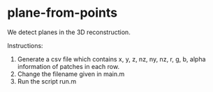 # plane-from-points

We detect planes in the 3D reconstruction. 

Instructions:
1. Generate a csv file which contains x, y, z, nz, ny, nz, r, g, b, alpha information of patches in each row.
2. Change the filename given in main.m
3. Run the script run.m

